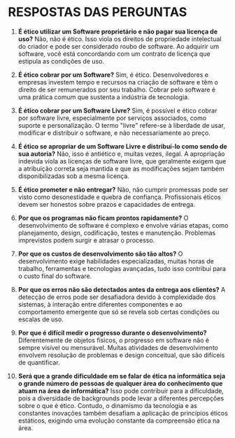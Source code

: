 # RESPOSTAS DAS PERGUNTAS

1. **É ético utilizar um Software proprietário e não pagar sua licença de uso?**
Não, não é ético. Isso viola os direitos de propriedade intelectual do criador e pode ser considerado roubo de software. Ao adquirir um software, você está concordando com um contrato de licença que estipula as condições de uso.

2. **É ético cobrar por um Software?**
Sim, é ético. Desenvolvedores e empresas investem tempo e recursos na criação de software e têm o direito de ser remunerados por seu trabalho. Cobrar pelo software é uma prática comum que sustenta a indústria de tecnologia.

3. **É ético cobrar por um Software Livre?**
Sim, é possível e ético cobrar por software livre, especialmente por serviços associados, como suporte e personalização. O termo "livre" refere-se à liberdade de usar, modificar e distribuir o software, e não necessariamente ao preço.

4. **É ético se apropriar de um Software Livre e distribuí-lo como sendo de sua autoria?**
Não, isso é antiético e, muitas vezes, ilegal. A apropriação indevida viola as licenças de software livre, que geralmente exigem que a atribuição correta seja mantida e que as modificações sejam também disponibilizadas sob a mesma licença.

5. **É ético prometer e não entregar?**
Não, não cumprir promessas pode ser visto como desonestidade e quebra de confiança. Profissionais éticos devem ser honestos sobre prazos e capacidades de entrega.

6. **Por que os programas não ficam prontos rapidamente?**
O desenvolvimento de software é complexo e envolve várias etapas, como planejamento, design, codificação, testes e manutenção. Problemas imprevistos podem surgir e atrasar o processo.

7. **Por que os custos de desenvolvimento são tão altos?**
O desenvolvimento exige habilidades especializadas, muitas horas de trabalho, ferramentas e tecnologias avançadas, tudo isso contribui para o custo final do software.

8. **Por que os erros não são detectados antes da entrega aos clientes?**
A detecção de erros pode ser desafiadora devido à complexidade dos sistemas, à interação entre diferentes componentes e ao comportamento emergente que só se revela sob certas condições ou escalas de uso.

9. **Por que é difícil medir o progresso durante o desenvolvimento?**
Diferentemente de objetos físicos, o progresso em software não é sempre visível ou mensurável. Muitas atividades de desenvolvimento envolvem resolução de problemas e design conceitual, que são difíceis de quantificar.

10. **Será que a grande dificuldade em se falar de ética na informática seja o grande número de pessoas de qualquer área do conhecimento que atuam na área de informática?**
Isso pode contribuir para a dificuldade, pois a diversidade de backgrounds pode levar a diferentes percepções sobre o que é ético. Contudo, o dinamismo da tecnologia e as constantes inovações também desafiam a aplicação de princípios éticos estáticos, exigindo uma evolução constante da compreensão ética na área.
